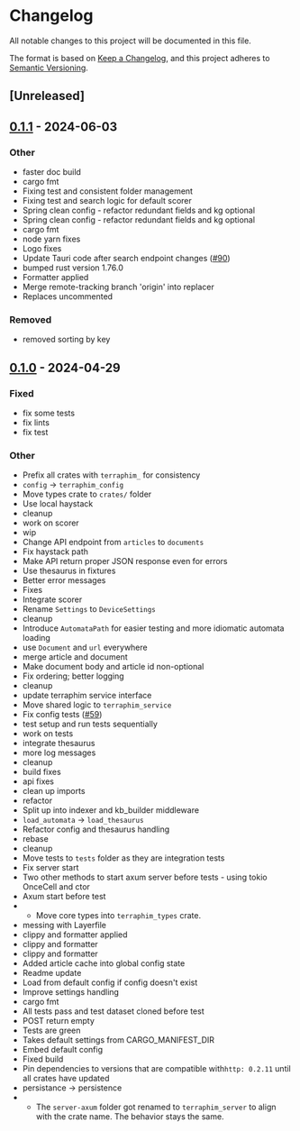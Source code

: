 # Changelog
All notable changes to this project will be documented in this file.

The format is based on [Keep a Changelog](https://keepachangelog.com/en/1.0.0/),
and this project adheres to [Semantic Versioning](https://semver.org/spec/v2.0.0.html).

## [Unreleased]

## [0.1.1](https://github.com/terraphim/terraphim-ai/compare/terraphim_server-v0.1.0...terraphim_server-v0.1.1) - 2024-06-03

### Other
- faster doc build
- cargo fmt
- Fixing test and consistent folder management
- Fixing test and search logic for default scorer
- Spring clean config - refactor redundant fields and kg optional
- Spring clean config - refactor redundant fields and kg optional
- cargo fmt
- node yarn fixes
- Logo fixes
- Update Tauri code after search endpoint changes ([#90](https://github.com/terraphim/terraphim-ai/pull/90))
- bumped rust version 1.76.0
- Formatter applied
- Merge remote-tracking branch 'origin' into replacer
- Replaces uncommented

### Removed
- removed sorting by key

## [0.1.0](https://github.com/terraphim/terraphim-ai/releases/tag/terraphim_server-v0.1.0) - 2024-04-29

### Fixed
- fix some tests
- fix lints
- fix test

### Other
- Prefix all crates with `terraphim_` for consistency
- `config` -> `terraphim_config`
- Move types crate to `crates/` folder
- Use local haystack
- cleanup
- work on scorer
- wip
- Change API endpoint from `articles` to `documents`
- Fix haystack path
- Make API return proper JSON response even for errors
- Use thesaurus in fixtures
- Better error messages
- Fixes
- Integrate scorer
- Rename `Settings` to `DeviceSettings`
- cleanup
- Introduce `AutomataPath` for easier testing and more idiomatic automata loading
- use `Document` and `url` everywhere
- merge article and document
- Make document body and article id non-optional
- Fix ordering; better logging
- cleanup
- update terraphim service interface
- Move shared logic to `terraphim_service`
- Fix config tests ([#59](https://github.com/terraphim/terraphim-ai/pull/59))
- test setup and run tests sequentially
- work on tests
- integrate thesaurus
- more log messages
- cleanup
- build fixes
- api fixes
- clean up imports
- refactor
- Split up into indexer and kb_builder middleware
- `load_automata` -> `load_thesaurus`
- Refactor config and thesaurus handling
- rebase
- cleanup
- Move tests to `tests` folder as they are integration tests
- Fix server start
- Two other methods to start axum server before tests - using tokio OnceCell and ctor
- Axum start before test
- - Move core types into `terraphim_types` crate.
- messing with Layerfile
- clippy and formatter applied
- clippy and formatter
- clippy and formatter
- Added article cache into global config state
- Readme update
- Load from default config if config doesn't exist
- Improve settings handling
- cargo fmt
- All tests pass and test dataset cloned before test
- POST return empty
- Tests are green
- Takes default settings from CARGO_MANIFEST_DIR
- Embed default config
- Fixed build
- Pin dependencies to versions that are compatible with`http: 0.2.11` until all crates have updated
- persistance -> persistence
- * The `server-axum` folder got renamed to `terraphim_server` to align with the crate name. The behavior stays the same.
